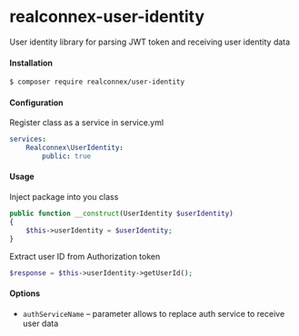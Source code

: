 # realconnex-user-identity
User identity library for parsing JWT token and receiving user identity data

#### Installation

```bash
$ composer require realconnex/user-identity
```
#### Configuration
Register class as a service in service.yml
```yaml
services:
    Realconnex\UserIdentity:
        public: true
```
#### Usage
Inject package into you class
```php
public function __construct(UserIdentity $userIdentity)
{
    $this->userIdentity = $userIdentity;
}
```
Extract user ID from Authorization token 
```php
$response = $this->userIdentity->getUserId();
```
#### Options
- `authServiceName` – parameter allows to replace auth service to receive user data